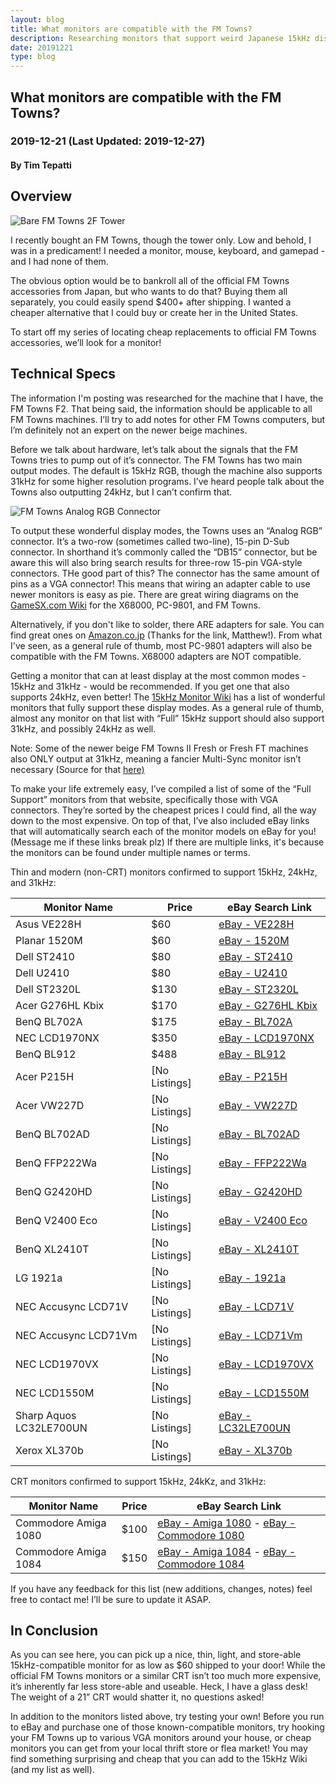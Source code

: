 ```yaml
---
layout: blog
title: What monitors are compatible with the FM Towns?
description: Researching monitors that support weird Japanese 15kHz display modes!
date: 20191221
type: blog
---
```


## What monitors are compatible with the FM Towns?
### 2019-12-21 (Last Updated: 2019-12-27)
#### By Tim Tepatti

## Overview

![Bare FM Towns 2F Tower](/assets/fmtowns/2ftower.gif#left "Bare FM Towns 2F Tower")

I recently bought an FM Towns, though the tower only. Low and behold, I was in a predicament! I needed a monitor, mouse, keyboard, and gamepad - and I had none of them.

The obvious option would be to bankroll all of the official FM Towns accessories from Japan, but who wants to do that? Buying them all separately, you could easily spend $400+ after shipping. I wanted a cheaper alternative that I could buy or create her in the United States.

To start off my series of locating cheap replacements to official FM Towns accessories, we’ll look for a monitor!

## Technical Specs

The information I'm posting was researched for the machine that I have, the FM Towns F2. That being said, the information should be applicable to all FM Towns machines. I’ll try to add notes for other FM Towns computers, but I’m definitely not an expert on the newer beige machines.

Before we talk about hardware, let’s talk about the signals that the FM Towns tries to pump out of it’s connector. The FM Towns has two main output modes. The default is 15kHz RGB, though the machine also supports 31kHz for some higher resolution programs. I’ve heard people talk about the Towns also outputting 24kHz, but I can’t confirm that.

![FM Towns Analog RGB Connector](/assets/fmtowns/rearpic.png#right "FM Towns Analog RGB Connector")

To output these wonderful display modes, the Towns uses an “Analog RGB” connector. It’s a two-row (sometimes called two-line), 15-pin D-Sub connector. In shorthand it’s commonly called the “DB15” connector, but be aware this will also bring search results for three-row 15-pin VGA-style connectors. THe good part of this? The connector has the same amount of pins as a VGA connector! This means that wiring an adapter cable to use newer monitors is easy as pie. There are great wiring diagrams on the [GameSX.com Wiki](https://gamesx.com/wiki/doku.php?id=av:japanese_rgb-15) for the X68000, PC-9801, and FM Towns.

Alternatively, if you don't like to solder, there ARE adapters for sale. You can find great ones on [Amazon.co.jp](https://www.amazon.co.jp/dp/B00KV4V5FY) (Thanks for the link, Matthew!). From what I've seen, as a general rule of thumb, most PC-9801 adapters will also be compatible with the FM Towns. X68000 adapters are NOT compatible.

Getting a monitor that can at least display at the most common modes - 15kHz and 31kHz - would be recommended. If you get one that also supports 24kHz, even better! The [15kHz Monitor Wiki](http://15khz.wikidot.com/) has a list of wonderful monitors that fully support these display modes. As a general rule of thumb, almost any monitor on that list with “Full” 15kHz support should also support 31kHz, and possibly 24kHz as well.

<p class="terminal-alert" markdown="1">Note: Some of the newer beige FM Towns II Fresh or Fresh FT machines also ONLY output at 31kHz, meaning a fancier Multi-Sync monitor isn’t necessary (Source for that <a href="https://shmups.system11.org/viewtopic.php?t=64285">here)</a></p>

To make your life extremely easy, I’ve compiled a list of some of the “Full Support” monitors from that website, specifically those with VGA connectors. They’re sorted by the cheapest prices I could find, all the way down to the most expensive. On top of that, I’ve also included eBay links that will automatically search each of the monitor models on eBay for you! (Message me if these links break plz) If there are multiple links, it's because the monitors can be found under multiple names or terms.

Thin and modern (non-CRT) monitors confirmed to support 15kHz, 24kHz, and 31kHz:

Monitor Name | Price | eBay Search Link
--- | --- | ---
Asus VE228H | $60 | [eBay - VE228H](https://www.ebay.com/sch/i.html?_from=R40&_trksid=p2334524.m570.l1313.TR1.TRC0.A0.H0.XV226HQL.TRS1&_nkw=VE228H&_sacat=0&LH_TitleDesc=0&_osacat=0&_odkw=V226HQL+)
Planar 1520M | $60 | [eBay - 1520M](https://www.ebay.com/sch/i.html?_from=R40&_trksid=p2334524.m570.l1313.TR11.TRC1.A0.H0.Xplanar+1520M.TRS0&_nkw=planar+1520M&_sacat=0&LH_TitleDesc=0&_osacat=0&_odkw=1520M)
Dell ST2410 | $80 | [eBay - ST2410](https://www.ebay.com/sch/i.html?_from=R40&_trksid=m570.l1313&_nkw=ST2410&_sacat=0&LH_TitleDesc=0&_osacat=0&_odkw=ST2320L)
Dell U2410 | $80 | [eBay - U2410](https://www.ebay.com/sch/i.html?_from=R40&_trksid=p2334524.m570.l1313.TR0.TRC0.A0.H0.XU2410.TRS1&_nkw=U2410&_sacat=0&LH_TitleDesc=0&_osacat=0&_odkw=ST2410)
Dell ST2320L | $130 | [eBay - ST2320L](https://www.ebay.com/sch/i.html?_from=R40&_trksid=m570.l1313&_nkw=ST2320L&_sacat=0&LH_TitleDesc=0&_osacat=0&_odkw=XL2410T)
Acer G276HL Kbix | $170 | [eBay - G276HL Kbix](https://www.ebay.com/sch/i.html?_from=R40&_trksid=m570.l1313&_nkw=G276HL+Kbix&_sacat=0&LH_TitleDesc=0&_osacat=0&_odkw=LCD1970VX)
BenQ BL702A | $175 | [eBay - BL702A](https://www.ebay.com/sch/i.html?_from=R40&_trksid=p2334524.m570.l1313.TR7.TRC0.A0.H0.Xbl702.TRS0&_nkw=bl702a&_sacat=0&LH_TitleDesc=0&_osacat=0&_odkw=LCD71Vm)
NEC LCD1970NX | $350 | [eBay - LCD1970NX](https://www.ebay.com/sch/i.html?_from=R40&_trksid=m570.l1313&_nkw=LCD1970NX&_sacat=0&LH_TitleDesc=0&_osacat=0&_odkw=LCD1550M)
BenQ BL912 | $488 | [eBay - BL912](https://www.ebay.com/sch/i.html?_from=R40&_trksid=m570.l1313&_nkw=BL912&_sacat=0&LH_TitleDesc=0&_osacat=0&_odkw=XL370b)
Acer P215H | [No Listings] | [eBay - P215H](https://www.ebay.com/sch/i.html?_from=R40&_trksid=p2334524.m570.l1313.TR12.TRC2.A0.H0.XAcer+P215H.TRS0&_nkw=Acer+P215H&_sacat=0&LH_TitleDesc=0&_osacat=0&_odkw=P215H)
Acer VW227D | [No Listings] | [eBay - VW227D](https://www.ebay.com/sch/i.html?_from=R40&_trksid=p2334524.m570.l1313.TR0.TRC0.A0.H0.XVW227D.TRS1&_nkw=VW227D&_sacat=0&LH_TitleDesc=0&_osacat=0&_odkw=VE228H)
BenQ BL702AD | [No Listings] | [eBay - BL702AD](https://www.ebay.com/sch/i.html?_from=R40&_trksid=m570.l1313&_nkw=bl702ad&_sacat=0&LH_TitleDesc=0&_osacat=0&_odkw=bl702a)
BenQ FFP222Wa | [No Listings] | [eBay - FFP222Wa](https://www.ebay.com/sch/i.html?_from=R40&_trksid=m570.l1313&_nkw=FFP222Wa&_sacat=0&LH_TitleDesc=0&_osacat=0&_odkw=VW227D)
BenQ G2420HD | [No Listings] | [eBay - G2420HD](https://www.ebay.com/sch/i.html?_from=R40&_trksid=m570.l1313&_nkw=G2420HD&_sacat=0&LH_TitleDesc=0&_osacat=0&_odkw=FFP222Wa)
BenQ V2400 Eco | [No Listings] | [eBay - V2400 Eco](https://www.ebay.com/sch/i.html?_from=R40&_trksid=m570.l1313&_nkw=V2400+Eco&_sacat=0&LH_TitleDesc=0&_osacat=0&_odkw=G2420HD)
BenQ XL2410T | [No Listings] | [eBay - XL2410T](https://www.ebay.com/sch/i.html?_from=R40&_trksid=m570.l1313&_nkw=XL2410T&_sacat=0&LH_TitleDesc=0&_osacat=0&_odkw=V2400+Eco)
LG 1921a | [No Listings] | [eBay - 1921a](https://www.ebay.com/sch/i.html?_from=R40&_trksid=p2047675.m570.l1313.TR0.TRC0.A0.H0.X1921a.TRS5&_nkw=1921a&_sacat=0)
NEC Accusync LCD71V | [No Listings] | [eBay - LCD71V](https://www.ebay.com/sch/i.html?_from=R40&_trksid=p2334524.m570.l1313.TR0.TRC0.A0.H0.XBL912.TRS1&_nkw=LCD71V&_sacat=0&LH_TitleDesc=0&_osacat=0&_odkw=BL912)
NEC Accusync LCD71Vm | [No Listings] | [eBay - LCD71Vm](https://www.ebay.com/sch/i.html?_from=R40&_trksid=m570.l1313&_nkw=LCD71Vm&_sacat=0&LH_TitleDesc=0&_osacat=0&_odkw=LCD71V)
NEC LCD1970VX | [No Listings] | [eBay - LCD1970VX](https://www.ebay.com/sch/i.html?_from=R40&_trksid=p2334524.m570.l1313.TR0.TRC0.A0.H0.XLCD1970VX.TRS1&_nkw=LCD1970VX&_sacat=0&LH_TitleDesc=0&_osacat=0&_odkw=LCD1970NX)
NEC LCD1550M | [No Listings] | [eBay - LCD1550M](https://www.ebay.com/sch/i.html?_from=R40&_trksid=m570.l1313&_nkw=LCD1550M&_sacat=0&LH_TitleDesc=0&_osacat=0&_odkw=bl702ad)
Sharp Aquos LC32LE700UN | [No Listings] | [eBay - LC32LE700UN](https://www.ebay.com/sch/i.html?_from=R40&_trksid=m570.l1313&_nkw=Aquos+LC32LE700UN&_sacat=0&LH_TitleDesc=0&_osacat=0&_odkw=planar+1520M)
Xerox XL370b | [No Listings] | [eBay - XL370b](https://www.ebay.com/sch/i.html?_from=R40&_trksid=m570.l1313&_nkw=XL370b&_sacat=0&LH_TitleDesc=0&_osacat=0&_odkw=Aquos+LC32LE700UN)

CRT monitors confirmed to support 15kHz, 24kKz, and 31kHz:

Monitor Name | Price | eBay Search Link
--- | --- | ---
Commodore Amiga 1080 | $100 | [eBay - Amiga 1080](https://www.ebay.com/sch/i.html?_from=R40&_trksid=p2380057.m570.l1313.TR4.TRC1.A0.H0.Xamiga+1080.TRS1&_nkw=amiga+1080&_sacat=0) - [eBay - Commodore 1080](https://www.ebay.com/sch/i.html?_from=R40&_trksid=p2380057.m570.l1313.TR3.TRC1.A0.H0.Xcommodore+1080.TRS1&_nkw=commodore+1080&_sacat=0)
Commodore Amiga 1084 | $150 | [eBay - Amiga 1084](https://www.ebay.com/sch/i.html?_from=R40&_trksid=p2380057.m570.l1313.TR0.TRC0.A0.H0.Xamiga+1084.TRS1&_nkw=amiga+1084&_sacat=0) - [eBay - Commodore 1084](https://www.ebay.com/sch/i.html?_from=R40&_trksid=p2334524.m570.l1313.TR0.TRC0.A0.H0.Xcommodore+1084.TRS1&_nkw=commodore+1084&_sacat=0&LH_TitleDesc=0&_osacat=0&_odkw=amiga+1084)

If you have any feedback for this list (new additions, changes, notes) feel free to contact me! I’ll be sure to update it ASAP.

## In Conclusion

As you can see here, you can pick up a nice, thin, light, and store-able 15kHz-compatible monitor for as low as $60 shipped to your door! While the official FM Towns monitors or a similar CRT isn’t too much more expensive, it’s inherently far less store-able and useable. Heck, I have a glass desk! The weight of a 21” CRT would shatter it, no questions asked!

In addition to the monitors listed above, try testing your own! Before you run to eBay and purchase one of those known-compatible monitors, try hooking your FM Towns up to various VGA monitors around your house, or cheap monitors you can get from your local thrift store or flea market! You may find something surprising and cheap that you can add to the 15kHz Wiki (and my list as well).
